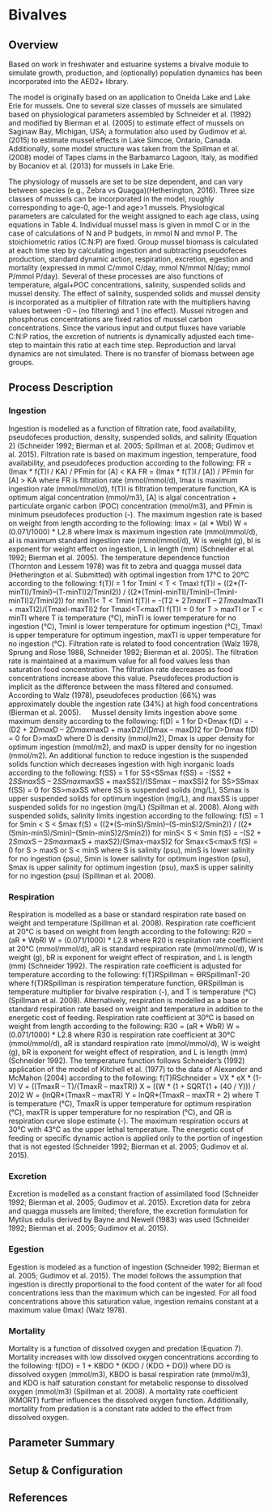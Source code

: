 # Bivalves

## Overview 
Based on work in freshwater and estuarine systems a bivalve module to simulate growth, production, and (optionally) population dynamics has been incorporated into the AED2+ library.

The model is originally based on an application to Oneida Lake and Lake Erie for mussels. One to several size classes of mussels are simulated based on physiological parameters assembled by Schneider et al. (1992) and modified by Bierman et al. (2005) to estimate effect of mussels on Saginaw Bay, Michigan, USA; a formulation also used by Gudimov et al. (2015) to estimate mussel effects in Lake Simcoe, Ontario, Canada.  Additionally, some model structure was taken from the Spillman et al. (2008) model of Tapes clams in the Barbamarco Lagoon, Italy, as modified by Bocaniov et al. (2013) for mussels in Lake Erie. 

The physiology of mussels are set to be size dependent, and can vary between species (e.g., Zebra vs Quagga)(Hetherington, 2016).  Three size classes of mussels can be incorporated in the model, roughly corresponding to age-0, age-1 and age>1 mussels.  Physiological parameters are calculated for the weight assigned to each age class, using equations in Table 4.  Individual mussel mass is given in mmol C or in the case of calculations of N and P budgets, in mmol N and mmol P.  The stoichiometric ratios (C:N:P) are fixed.  Group mussel biomass is calculated at each time step by calculating ingestion and subtracting pseudofeces production, standard dynamic action, respiration, excretion, egestion and mortality (expressed in mmol C/mmol C/day, mmol N/mmol N/day; mmol P/mmol P/day).  Several of these processes are also functions of temperature, algal+POC concentrations, salinity, suspended solids and mussel density.  The effect of salinity, suspended solids and mussel density is incorporated as a multiplier of filtration rate with the multipliers having values between -0 – (no filtering) and 1 (no effect). Mussel nitrogen and phosphorus concentrations are fixed ratios of mussel carbon concentrations. Since the various input and output fluxes have variable C:N:P ratios, the excretion of nutrients is dynamically adjusted each time-step to maintain this ratio at each time step.  Reproduction and larval dynamics are not simulated.  There is no transfer of biomass between age groups.

## Process Description

### Ingestion
Ingestion is modelled as a function of filtration rate, food availability, pseudofeces production, density, suspended solids, and salinity (Equation 2) (Schneider 1992; Bierman et al. 2005; Spillman et al. 2008; Gudimov et al. 2015). Filtration rate is based on maximum ingestion, temperature, food availability, and pseudofeces production according to the following:
FR = (Imax * f(T)I / KA) / PFmin 					         for [A] < KA
FR = (Imax * f(T)I / [A]) / PFmin 					         for [A] > KA
where FR is filtration rate (mmol/mmol/d), Imax is maximum ingestion rate (mmol/mmol/d), f(T)I is filtration temperature function, KA is optimum algal concentration (mmol/m3), [A] is algal concentration + particulate organic carbon (POC) concentration (mmol/m3), and PFmin is minimum pseudofeces production (-).
The maximum ingestion rate is based on weight from length according to the following:
Imax = (aI * WbI)
W = (0.071/1000) * L2.8
where Imax is maximum ingestion rate (mmol/mmol/d), aI is maximum standard ingestion rate (mmol/mmol/d), W is weight (g), bI is exponent for weight effect on ingestion, L in length (mm) (Schneider et al. 1992; Bierman et al. 2005).
The temperature dependence function (Thornton and Lessem 1978) was fit to zebra and quagga mussel data (Hetherington et al. Submitted) with optimal ingestion from 17°C to 20°C according to the following:
f(T)I = 1 								       	for TminI < T < TmaxI
f(T)I = ((2*(T-minTI)/TminI)–(T-minTI)2/TminI2)) / ((2*(TminI-minTI)/TminI)–(TminI-minTI)2/TminI2))
for minTI< T < TminI
f(T)I = -(T2 + 2*TmaxI*T – 2*TmaxI*maxTI + maxTI2)/(TmaxI-maxTI)2		for TmaxI<T<maxTI
f(T)I = 0 							             		for T > maxTI or T < minTI
where T is temperature (°C), minTI is lower temperature for no ingestion (°C), TminI is lower temperature for optimum ingestion (°C), TmaxI is upper temperature for optimum ingestion, maxTI is upper temperature for no ingestion (°C).
Filtration rate is related to food concentration (Walz 1978, Sprung and Rose 1988, Schneider 1992; Bierman et al. 2005). The filtration rate is maintained at a maximum value for all food values less than saturation food concentration. The filtration rate decreases as food concentrations increase above this value.
Pseudofeces production is implicit as the difference between the mass filtered and consumed. According to Walz (1978), pseudofeces production (66%) was approximately double the ingestion rate (34%) at high food concentrations (Bierman et al. 2005).
 
Mussel density limits ingestion above some maximum density according to the following: 
f(D) = 1 								     	     	for D<Dmax
f(D) = -(D2 + 2*Dmax*D – 2*Dmax*maxD + maxD2)/(Dmax – maxD)2 	     		for D>Dmax
f(D) = 0 								    		for D>maxD
where D is density (mmol/m2), Dmax is upper density for optimum ingestion (mmol/m2), and maxD is upper density for no ingestion (mmol/m2).
An additional function to reduce ingestion is the suspended solids function which decreases ingestion with high inorganic loads according to the following:
f(SS) = 1									  	for SS<SSmax
f(SS) = -(SS2 + 2*SSmax*SS – 2*SSmax*maxSS + maxSS2)/(SSmax – maxSS)2 		for SS>SSmax
f(SS) = 0									  	for SS>maxSS
where SS is suspended solids (mg/L), SSmax is upper suspended solids for optimum ingestion (mg/L), and maxSS is upper suspended solids for no ingestion (mg/L) (Spillman et al. 2008).
Along with suspended solids, salinity limits ingestion according to the following: 
f(S) = 1 									         	for Smin < S < Smax
f(S) = ((2*(S-minS)/Smin)–(S-minS)2/Smin2)) / ((2*(Smin-minS)/Smin)–(Smin-minS)2/Smin2))	for minS< S < Smin 
f(S) = -(S2 + 2*Smax*S – 2*Smax*maxS + maxS2)/(Smax-maxS)2		            		for Smax<S<maxS
f(S) = 0 									 	for S > maxS or S < minS
where S is salinity (psu), minS is lower salinity for no ingestion (psu), Smin is lower salinity for optimum ingestion (psu), Smax is upper salinity for optimum ingestion (psu), maxS is upper salinity for no ingestion (psu) (Spillman et al. 2008).

### Respiration
Respiration is modelled as a base or standard respiration rate based on weight and temperature  (Spillman et al. 2008). Respiration rate coefficient at 20°C is based on weight from length according to the following:
R20 = (aR * WbR)
W = (0.071/1000) * L2.8
where R20 is respiration rate coefficient at 20°C (mmol/mmol/d), aR is standard respiration rate (mmol/mmol/d), W is weight (g), bR is exponent for weight effect of respiration, and L is length (mm) (Schneider 1992).
The respiration rate coefficient is adjusted for temperature according to the following:
f(T)RSpillman = ϴRSpillmanT-20
where f(T)RSpillman is respiration temperature function, ϴRSpillman is temperature multiplier for bivalve respiration (-), and T is temperature (°C) (Spillman et al. 2008).
Alternatively, respiration is modelled as a base or standard respiration rate based on weight and temperature in addition to the energetic cost of feeding. Respiration rate coefficient at 30°C is based on weight from length according to the following:
R30 = (aR * WbR)
W = (0.071/1000) * L2.8
where R30 is respiration rate coefficient at 30°C (mmol/mmol/d), aR is standard respiration rate (mmol/mmol/d), W is weight (g), bR is exponent for weight effect of respiration, and L is length (mm) (Schneider 1992).
The temperature function follows Schneider’s (1992) application of the model of Kitchell et al. (1977) to the data of Alexander and McMahon (2004) according to the following:
f(T)RSchneider = VX * eX * (1-V)
V = ((TmaxR – T)/(TmaxR – maxTR))
X = ((W * (1 + SQRT(1 + (40 / Y))) / 20)2
W = (lnQR*(TmaxR – maxTR)
Y = lnQR*(TmaxR – maxTR + 2)
where T is temperature (°C), TmaxR is upper temperature for optimum respiration (°C), maxTR is upper temperature for no respiration (°C), and QR is respiration curve slope estimate (-). The maximum respiration occurs at 30°C with 43°C as the upper lethal temperature.
The energetic cost of feeding or specific dynamic action is applied only to the portion of ingestion that is not egested (Schneider 1992; Bierman et al. 2005; Gudimov et al. 2015).

### Excretion
Excretion is modelled as a constant fraction of assimilated food (Schneider 1992; Bierman et al. 2005; Gudimov et al. 2015). Excretion data for zebra and quagga mussels are limited; therefore, the excretion formulation for Mytilus edulis derived by Bayne and Newell (1983) was used (Schneider 1992; Bierman et al. 2005; Gudimov et al. 2015).

### Egestion
Egestion is modeled as a function of ingestion (Schneider 1992; Bierman et al. 2005; Gudimov et al. 2015). The model follows the assumption that ingestion is directly proportional to the food content of the water for all food concentrations less than the maximum which can be ingested. For all food concentrations above this saturation value, ingestion remains constant at a maximum value (Imax) (Walz 1978).

### Mortality
Mortality is a function of dissolved oxygen and predation (Equation 7). Mortality increases with low dissolved oxygen concentrations according to the following:
f(DO) = 1 + KBDO * (KDO / (KDO + DO)) 
where DO is dissolved oxygen (mmol/m3), KBDO is basal respiration rate (mmol/m3), and KDO is half saturation constant for metabolic response to dissolved oxygen (mmol/m3) (Spillman et al. 2008). A mortality rate coefficient (KMORT) further influences the dissolved oxygen function. Additionally, mortality from predation is a constant rate added to the effect from dissolved oxygen.


## Parameter Summary

## Setup & Configuration

## References

<div id="refs"></div> 
